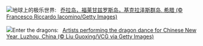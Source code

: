 ![](https://www.bing.com/th?id=OHR.FolegandrosGreece_ZH-CN7803666477_UHD.jpg&w=1000)地球上的极乐世界:&nbsp;&ensp;[乔拉岛，福莱甘兹罗斯岛，基克拉泽斯群岛, 希腊 (© Francesco Riccardo Iacomino/Getty Images)](https://www.bing.com/th?id=OHR.FolegandrosGreece_ZH-CN7803666477_UHD.jpg)
<br><br/>
![](https://www.bing.com/th?id=OHR.ChinaDragon_EN-US6781838142_UHD.jpg&w=1000)Enter the dragons:&nbsp;&ensp;[Artists performing the dragon dance for Chinese New Year, Luzhou, China (© Liu Guoxing/VCG via Getty Images)](https://www.bing.com/th?id=OHR.ChinaDragon_EN-US6781838142_UHD.jpg)
<br><br/>
